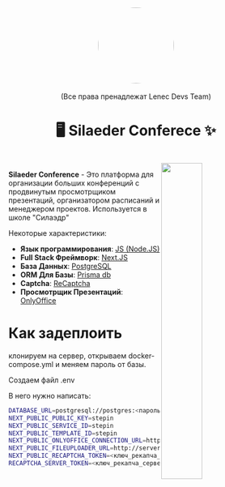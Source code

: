

<div align="center">
  <img id="logo" src="https://github.com/stepinhig/sconf/assets/119779337/374c24f6-3a3d-43fd-ab70-14a2fe0f1b8e" width="150" style="border-radius: 50%;">
  <br><br>
  (Все права пренадлежат Lenec Devs Team)
  <h1>🖥️ Silaeder Conferece ✨</h1></div>

<br>
<img src="https://github.com/stepinhig/sconf/assets/119779337/a82df02c-3495-4389-af65-fd921f34f94d" align="right" width="40%"/>

<strong>Silaeder Conference</strong> - Это платформа для организации больших конференций с продвинутым просмотрщиком презентаций, организатором расписаний и менеджером проектов. Используется в школе "Силаэдр"

Некоторые характеристики: 
 - **Язык программирования**: [JS (Node.JS)](https://nodejs.org)
 - **Full Stack Фреймворк**: [Next.JS](https://nextjs.org)
 - **База Данных**: [PostgreSQL](https://postgresql.org)
 - **ORM Для Базы**: [Prisma db](https://prisma.io)
 - **Captcha**: [ReCaptcha](https://www.google.com/recaptcha/about/)
 - **Просмотрщик Презентаций**: [OnlyOffice](https://www.onlyoffice.com/ru/)
 

<h1 algin="center">Как задеплоить</h1>
клонируем на сервер, открываем docker-compose.yml и меняем пароль от базы.
 
Создаем файл .env

В него нужно написать:

```bash
DATABASE_URL=postgresql://postgres:<пароль_от_базы>@sconf-postgres-1:5432/postgres?schema=public 
NEXT_PUBLIC_PUBLIC_KEY=stepin 
NEXT_PUBLIC_SERVICE_ID=stepin 
NEXT_PUBLIC_TEMPLATE_ID=stepin
NEXT_PUBLIC_ONLYOFFICE_CONNECTION_URL=http://server.silaeder.ru:12010 
NEXT_PUBLIC_FILEUPLOADER_URL=http://server.silaeder.ru:12002 
NEXT_PUBLIC_RECAPTCHA_TOKEN=<ключ_рекапча_сайта> 
RECAPTCHA_SERVER_TOKEN=<ключ_рекапча_сервера>
```
